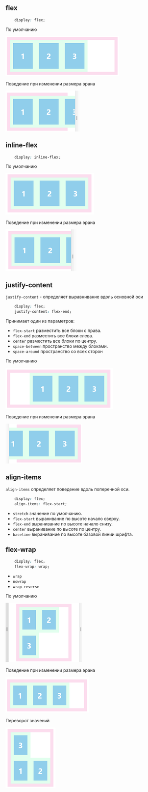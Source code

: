 ## flex


```css
    display: flex;
```

По умолчанию 

![](https://github.com/dedmosay/CSS-blog/blob/master/1.path/16.FLEXBOX/image/flex%20full.jpg)

Поведение при изменении размера эрана 

![](https://github.com/dedmosay/CSS-blog/blob/master/1.path/16.FLEXBOX/image/flex.jpg)

## inline-flex

```css
    display: inline-flex;
```

По умолчанию 

![](https://github.com/dedmosay/CSS-blog/blob/master/1.path/16.FLEXBOX/image/inline-flex%20full.jpg)

Поведение при изменении размера эрана 

![](https://github.com/dedmosay/CSS-blog/blob/master/1.path/16.FLEXBOX/image/inline-flex.jpg)

## justify-content

```justify-content``` - определяет выравнивание вдоль основной оси

```css
    display: flex;
    justify-content: flex-end;
```

Принимает один из параметров:
- ```flex-start``` разместить все блоки с права.
- ```flex-end``` разместить все блоки слева.
- ```center``` разместить все блоки по центру.
- ```space-between``` пространство между блоками.
- ```space-around``` пространство со всех сторон

По умолчанию 

![](https://github.com/dedmosay/CSS-blog/blob/master/1.path/16.FLEXBOX/image/justify-content%20full.jpg)

Поведение при изменении размера эрана

![](https://github.com/dedmosay/CSS-blog/blob/master/1.path/16.FLEXBOX/image/justify-content.jpg)
## align-items

```align-items``` определяет поведение вдоль поперечной оси.

```css
    display: flex;
    align-items: flex-start;
```

- ```stretch``` значение по умолчанию.
- ```flex-start``` выранивание по высоте начало сверху.
- ```flex-end``` выранивание по высоте начало снизу.
- ```center``` выранивание по высоте по центру.
- ```baseline``` выранивание по высоте базовой линии шрифта.

## flex-wrap

```css
    display: flex;
    flex-wrap: wrap;
```

- ```wrap``` 
- ```nowrap``` 
- ```wrap-reverse``` 

По умолчанию 

![](https://github.com/dedmosay/CSS-blog/blob/master/1.path/16.FLEXBOX/image/flex-wrap%20full.jpg)

Поведение при изменении размера эрана 

![](https://github.com/dedmosay/CSS-blog/blob/master/1.path/16.FLEXBOX/image/flex-wrap.jpg)


Переворот значений 

![](https://github.com/dedmosay/CSS-blog/blob/master/1.path/16.FLEXBOX/image/flex-wrap-reverse.jpg)


